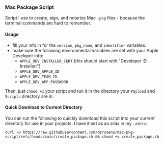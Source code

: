 ### Mac Package Script
Script I use to create, sign, and notarize Mac `.pkg` files - because the terminal commands are hard to remember.

#### Usage
- fill your info in for the `version`, `pkg_name`, and `identifier` variables.
- make sure the following environmental variables are set with your Apple Developer info:
    - `APPLE_DEV_INSTALLER_CERT` (this should start with "Developer ID Installer:")
    - `APPLE_DEV_APPLE_ID`
    - `APPLE_DEV_TEAM_ID`
    - `APPLE_DEV_APP_PASSWORD`

Then, just `chmod +x` your script and run it in the directory your `Payload` and `Scripts` directory are in.

#### Quick Download to Current Directory
You can run the following to quickly download this script into your current directory for use in your projects. I have it set as an alias in my `.zshrc`:

```
curl -O https://raw.githubusercontent.com/dsrosen6/mac-pkg-script/refs/heads/main/create_package.sh && chmod +x create_package.sh
```